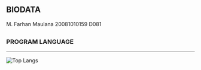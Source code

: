 ## BIODATA

M. Farhan Maulana
20081010159
D081

##

### PROGRAM LANGUAGE
___
![Top Langs](https://github-readme-stats.vercel.app/api/top-langs/?username=aranaywa&count_private=true&show_icons=true&theme=radical)
